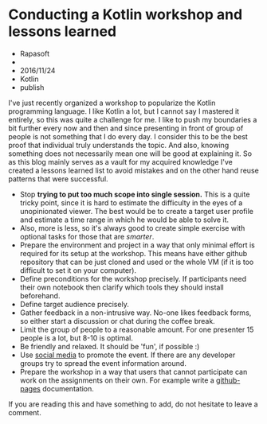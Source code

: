 # Conducting a Kotlin workshop and lessons learned
- Rapasoft
-
- 2016/11/24
- Kotlin
- publish

I've just recently organized a workshop to popularize the Kotlin programming language. I like Kotlin a lot, but I cannot say I mastered it entirely, so this was quite a challenge for me. I like to push my boundaries a bit further every now and then and since presenting in front of group of people is not something that I do every day. I consider this to be the best proof that individual truly understands the topic. And also, knowing something does not necessarily mean one will be good at explaining it. So as this blog mainly serves as a vault for my acquired knowledge I've created a lessons learned list to avoid mistakes and on the other hand reuse patterns that were successful.

- Stop **trying to put too much scope into single session.** This is a quite tricky point, since it is hard to estimate the difficulty in the eyes of a unopinionated viewer. The best would be to create a target user profile and estimate a time range in which he would be able to solve it. 
- Also, more is less, so it's always good to create simple exercise with optional tasks for those that are _smarter_.
- Prepare the environment and project in a way that only minimal effort is required for its setup at the workshop. This means have either github repository that can be just cloned and used or the whole VM (if it is too difficult to set it on your computer).
- Define preconditions for the workshop precisely. If participants need their own notebook then clarify which tools they should install beforehand. 
- Define target audience precisely.
- Gather feedback in a non-intrusive way. No-one likes feedback forms, so either start a discussion or chat during the coffee break.
- Limit the group of people to a reasonable amount. For one presenter 15 people is a lot, but 8-10 is optimal.
- Be friendly and relaxed. It should be 'fun', if possible :)
- Use [social media](https://www.facebook.com/events/232826593798117/) to promote the event. If there are any developer groups try to spread the event information around.
- Prepare the workshop in a way that users that cannot participate can work on the assignments on their own. For example write a [github-pages](https://rapasoft.github.io/KotlinHackathon/) documentation.

If you are reading this and have something to add, do not hesitate to leave a comment.
